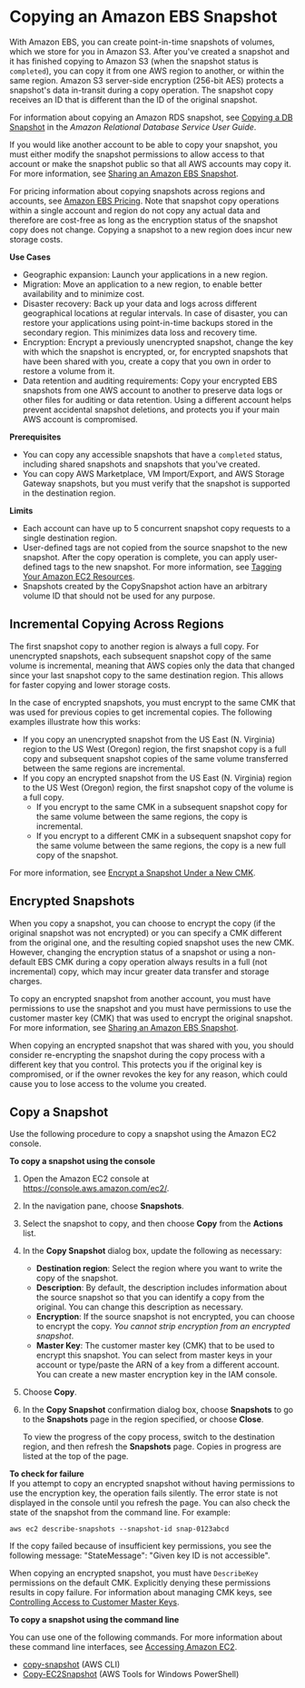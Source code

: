 # Copying an Amazon EBS Snapshot<a name="ebs-copy-snapshot"></a>

With Amazon EBS, you can create point\-in\-time snapshots of volumes, which we store for you in Amazon S3\. After you've created a snapshot and it has finished copying to Amazon S3 \(when the snapshot status is `completed`\), you can copy it from one AWS region to another, or within the same region\. Amazon S3 server\-side encryption \(256\-bit AES\) protects a snapshot's data in\-transit during a copy operation\. The snapshot copy receives an ID that is different than the ID of the original snapshot\.

For information about copying an Amazon RDS snapshot, see [Copying a DB Snapshot](http://docs.aws.amazon.com/AmazonRDS/latest/UserGuide/USER_CopySnapshot.html) in the *Amazon Relational Database Service User Guide*\.

If you would like another account to be able to copy your snapshot, you must either modify the snapshot permissions to allow access to that account or make the snapshot public so that all AWS accounts may copy it\. For more information, see [Sharing an Amazon EBS Snapshot](ebs-modifying-snapshot-permissions.md)\.

For pricing information about copying snapshots across regions and accounts, see [Amazon EBS Pricing](https://aws.amazon.com/ebs/pricing/)\. Note that snapshot copy operations within a single account and region do not copy any actual data and therefore are cost\-free as long as the encryption status of the snapshot copy does not change\. Copying a snapshot to a new region does incur new storage costs\. 

**Use Cases**
+ Geographic expansion: Launch your applications in a new region\.
+ Migration: Move an application to a new region, to enable better availability and to minimize cost\.
+ Disaster recovery: Back up your data and logs across different geographical locations at regular intervals\. In case of disaster, you can restore your applications using point\-in\-time backups stored in the secondary region\. This minimizes data loss and recovery time\.
+ Encryption: Encrypt a previously unencrypted snapshot, change the key with which the snapshot is encrypted, or, for encrypted snapshots that have been shared with you, create a copy that you own in order to restore a volume from it\.
+ Data retention and auditing requirements: Copy your encrypted EBS snapshots from one AWS account to another to preserve data logs or other files for auditing or data retention\. Using a different account helps prevent accidental snapshot deletions, and protects you if your main AWS account is compromised\.

**Prerequisites**
+ You can copy any accessible snapshots that have a `completed` status, including shared snapshots and snapshots that you've created\.
+ You can copy AWS Marketplace, VM Import/Export, and AWS Storage Gateway snapshots, but you must verify that the snapshot is supported in the destination region\.

**Limits**
+ Each account can have up to 5 concurrent snapshot copy requests to a single destination region\.
+ User\-defined tags are not copied from the source snapshot to the new snapshot\. After the copy operation is complete, you can apply user\-defined tags to the new snapshot\. For more information, see [Tagging Your Amazon EC2 Resources](Using_Tags.md)\.
+ Snapshots created by the CopySnapshot action have an arbitrary volume ID that should not be used for any purpose\.

## Incremental Copying Across Regions<a name="ebs-incremental-copy"></a>

The first snapshot copy to another region is always a full copy\. For unencrypted snapshots, each subsequent snapshot copy of the same volume is incremental, meaning that AWS copies only the data that changed since your last snapshot copy to the same destination region\. This allows for faster copying and lower storage costs\.

In the case of encrypted snapshots, you must encrypt to the same CMK that was used for previous copies to get incremental copies\. The following examples illustrate how this works: 
+ If you copy an unencrypted snapshot from the US East \(N\. Virginia\) region to the US West \(Oregon\) region, the first snapshot copy is a full copy and subsequent snapshot copies of the same volume transferred between the same regions are incremental\.
+ If you copy an encrypted snapshot from the US East \(N\. Virginia\) region to the US West \(Oregon\) region, the first snapshot copy of the volume is a full copy\.
  + If you encrypt to the same CMK in a subsequent snapshot copy for the same volume between the same regions, the copy is incremental\.
  + If you encrypt to a different CMK in a subsequent snapshot copy for the same volume between the same regions, the copy is a new full copy of the snapshot\.

For more information, see [Encrypt a Snapshot Under a New CMK](http://docs.aws.amazon.com/AWSEC2/latest/WindowsGuide/EBSEncryption.html#re-encrypt_snapshot)\.

## Encrypted Snapshots<a name="ebs-encrypt-snapshot-copy"></a>

When you copy a snapshot, you can choose to encrypt the copy \(if the original snapshot was not encrypted\) or you can specify a CMK different from the original one, and the resulting copied snapshot uses the new CMK\. However, changing the encryption status of a snapshot or using a non\-default EBS CMK during a copy operation always results in a full \(not incremental\) copy, which may incur greater data transfer and storage charges\. 

To copy an encrypted snapshot from another account, you must have permissions to use the snapshot and you must have permissions to use the customer master key \(CMK\) that was used to encrypt the original snapshot\. For more information, see [Sharing an Amazon EBS Snapshot](ebs-modifying-snapshot-permissions.md)\.

When copying an encrypted snapshot that was shared with you, you should consider re\-encrypting the snapshot during the copy process with a different key that you control\. This protects you if the original key is compromised, or if the owner revokes the key for any reason, which could cause you to lose access to the volume you created\.

## Copy a Snapshot<a name="ebs-snapshot-copy"></a>

Use the following procedure to copy a snapshot using the Amazon EC2 console\.

**To copy a snapshot using the console**

1. Open the Amazon EC2 console at [https://console\.aws\.amazon\.com/ec2/](https://console.aws.amazon.com/ec2/)\.

1. In the navigation pane, choose **Snapshots**\.

1. Select the snapshot to copy, and then choose **Copy** from the **Actions** list\.

1. In the **Copy Snapshot** dialog box, update the following as necessary:
   + **Destination region**: Select the region where you want to write the copy of the snapshot\.
   + **Description**: By default, the description includes information about the source snapshot so that you can identify a copy from the original\. You can change this description as necessary\.
   + **Encryption**: If the source snapshot is not encrypted, you can choose to encrypt the copy\. *You cannot strip encryption from an encrypted snapshot*\.
   + **Master Key**: The customer master key \(CMK\) that to be used to encrypt this snapshot\. You can select from master keys in your account or type/paste the ARN of a key from a different account\. You can create a new master encryption key in the IAM console\. 

1. Choose **Copy**\.

1. In the **Copy Snapshot** confirmation dialog box, choose **Snapshots** to go to the **Snapshots** page in the region specified, or choose **Close**\.

   To view the progress of the copy process, switch to the destination region, and then refresh the **Snapshots** page\. Copies in progress are listed at the top of the page\.

**To check for failure**  
If you attempt to copy an encrypted snapshot without having permissions to use the encryption key, the operation fails silently\. The error state is not displayed in the console until you refresh the page\. You can also check the state of the snapshot from the command line\. For example:

```
aws ec2 describe-snapshots --snapshot-id snap-0123abcd
```

If the copy failed because of insufficient key permissions, you see the following message: "StateMessage": "Given key ID is not accessible"\.

When copying an encrypted snapshot, you must have `DescribeKey` permissions on the default CMK\. Explicitly denying these permissions results in copy failure\. For information about managing CMK keys, see [Controlling Access to Customer Master Keys](http://docs.aws.amazon.com/kms/latest/developerguide/control-access.html)\.

**To copy a snapshot using the command line**

You can use one of the following commands\. For more information about these command line interfaces, see [Accessing Amazon EC2](concepts.md#access-ec2)\.
+ [copy\-snapshot](http://docs.aws.amazon.com/cli/latest/reference/ec2/copy-snapshot.html) \(AWS CLI\)
+ [Copy\-EC2Snapshot](http://docs.aws.amazon.com/powershell/latest/reference/items/Copy-EC2Snapshot.html) \(AWS Tools for Windows PowerShell\)